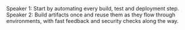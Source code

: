 Speaker 1: Start by automating every build, test and deployment step.
Speaker 2: Build artifacts once and reuse them as they flow through environments, with fast feedback and security checks along the way.
